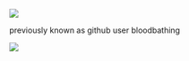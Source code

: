 ![](https://komarev.com/ghpvc/?username=goldensecond&color=orange&style=plastic)

previously known as github user bloodbathing

![](https://files.catbox.moe/s4hnoa.jpeg)
